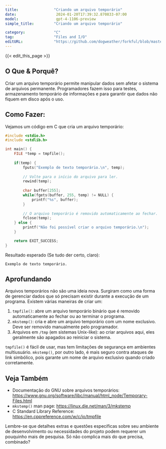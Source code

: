```yaml
---
title:                "Criando um arquivo temporário"
date:                  2024-01-20T17:39:32.870833-07:00
model:                 gpt-4-1106-preview
simple_title:         "Criando um arquivo temporário"

category:             "C"
tag:                  "Files and I/O"
editURL:              "https://github.com/dogweather/forkful/blob/master/content/pt/c/creating-a-temporary-file.md"
---
```


{{< edit_this_page >}}

## O Que & Porquê?
Criar um arquivo temporário permite manipular dados sem afetar o sistema de arquivos permanente. Programadores fazem isso para testes, armazenamento temporário de informações e para garantir que dados não fiquem em disco após o uso.

## Como Fazer:
Vejamos um código em C que cria um arquivo temporário:

```C
#include <stdio.h>
#include <stdlib.h>

int main() {
    FILE *temp = tmpfile();
    
    if(temp) {
        fputs("Exemplo de texto temporário.\n", temp);
        
        // Volte para o início do arquivo para ler.
        rewind(temp);
        
        char buffer[255];
        while(fgets(buffer, 255, temp) != NULL) {
            printf("%s", buffer);
        }
        
        // O arquivo temporário é removido automaticamente ao fechar.
        fclose(temp);
    } else {
        printf("Não foi possível criar o arquivo temporário.\n");
    }

    return EXIT_SUCCESS;
}
```

Resultado esperado (Se tudo der certo, claro):
```
Exemplo de texto temporário.
```

## Aprofundando

Arquivos temporários não são uma ideia nova. Surgiram como uma forma de gerenciar dados que só precisam existir durante a execução de um programa. Existem várias maneiras de criar um:

1. `tmpfile()`: abre um arquivo temporário binário que é removido automaticamente ao fechar ou ao terminar o programa.
2. `mkstemp()`: cria e abre um arquivo temporário com um nome exclusivo. Deve ser removido manualmente pelo programador.
3. Arquivos em `/tmp` (em sistemas Unix-like): ao criar arquivos aqui, eles geralmente são apagados ao reiniciar o sistema.

`tmpfile()` é fácil de usar, mas tem limitações de segurança em ambientes multiusuário. `mkstemp()`, por outro lado, é mais seguro contra ataques de link simbólico, pois garante um nome de arquivo exclusivo quando criado corretamente.

## Veja Também
- Documentação do GNU sobre arquivos temporários: https://www.gnu.org/software/libc/manual/html_node/Temporary-Files.html
- `mkstemp()` man page: https://linux.die.net/man/3/mkstemp
- C Standard Library Reference: https://en.cppreference.com/w/c/io/tmpfile

Lembre-se que detalhes extras e questões específicas sobre seu ambiente de desenvolvimento ou necessidades do projeto podem requerer um pouquinho mais de pesquisa. Só não complica mais do que precisa, combinado?
